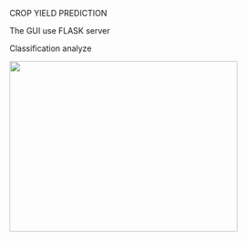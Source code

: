 CROP YIELD PREDICTION

The GUI  use  FLASK server

Classification analyze

<img src="https://github.com/proteus21/REGRESSION--CLASSIFICATION/blob/main/8_EEG_Signals/Source/EEG_analyze.JPG?raw=true" width="400" height ="300">

